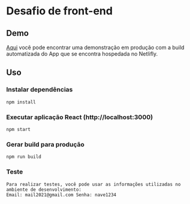 # Desafio de front-end

## Demo

[Aqui](https://navedx.netlify.app/) você pode encontrar uma demonstração em produção com a build automatizada do App que se encontra hospedada no Netlifly.

## Uso

### Instalar dependências

```
npm install
```

### Executar aplicação React (http://localhost:3000)

```
npm start
```

### Gerar build para produção

```
npm run build
```

### Teste

```
Para realizar testes, você pode usar as informações utilizadas no ambiente de desenvolvimento:
Email: mail2021@gmail.com Senha: nave1234
```
